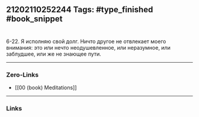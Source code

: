 21202110252244
Tags: #type_finished #book_snippet 
---
# 

 6-22. Я исполняю свой долг. Ничто другое не отвлекает моего внимания: это или нечто неодушевленное, или неразумное, или заблудшее, или же не знающее пути. 

---
### Zero-Links
 - [[00 (book) Meditations]]
---
### Links

